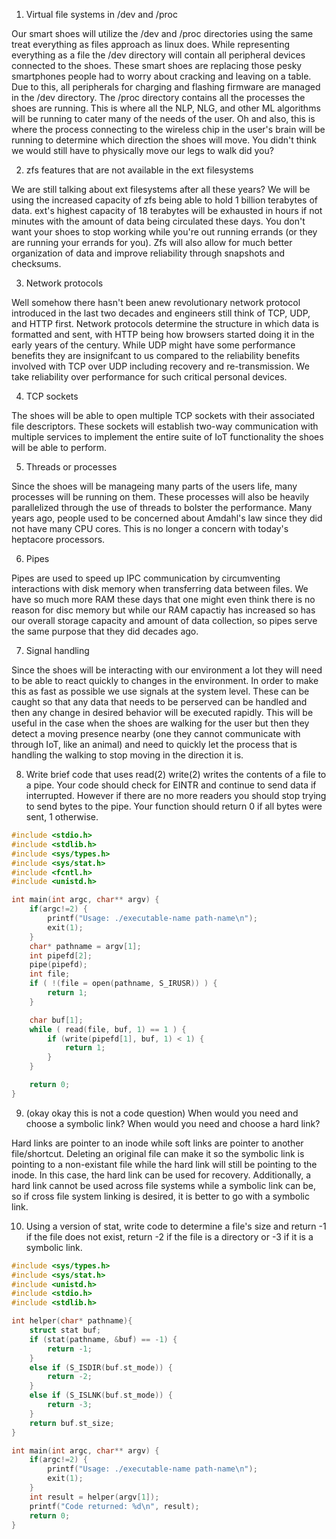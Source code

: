 1. Virtual file systems in /dev and /proc

Our smart shoes will utilize the /dev and /proc directories using the same treat everything as files approach as linux does. While representing everything as a file the /dev directory will contain all peripheral devices connected to the shoes. These smart shoes are replacing those pesky smartphones people had to worry about cracking and leaving on a table. Due to this, all peripherals for charging and flashing firmware are managed in the /dev directory. The /proc directory contains all the processes the shoes are running. This is where all the NLP, NLG, and other ML algorithms will be running to cater many of the needs of the user. Oh and also, this is where the process connecting to the wireless chip in the user's brain will be running to determine which direction the shoes will move. You didn't think we would still have to physically move our legs to walk did you?

2. zfs features that are not available in the ext filesystems

We are still talking about ext filesystems after all these years?  We will be using the increased capacity of zfs being able to hold 1 billion terabytes of data. ext's highest capacity of 18 terabytes will be exhausted in hours if not minutes with the amount of data being circulated these days. You don't want your shoes to stop working while you're out running errands (or they are running your errands for you). Zfs will also allow for much better organization of data and improve reliability through snapshots and checksums.

3. Network protocols

Well somehow there hasn't been anew revolutionary network protocol introduced in the last two decades and engineers still think of TCP, UDP, and HTTP first. Network protocols determine the structure in which data is formatted and sent, with HTTP being how browsers started doing it in the early years of the century. While UDP might have some performance benefits they are insignifcant to us compared to the reliability benefits involved with TCP over UDP including recovery and re-transmission. We take reliability over performance for such critical personal devices.

4. TCP sockets

The shoes will be able to open multiple TCP sockets with their associated file descriptors. These sockets will establish two-way communication with multiple services to implement the entire suite of IoT functionality the shoes will be able to perform.

5. Threads or processes

Since the shoes will be manageing many parts of the users life, many processes will be running on them. These processes will also be heavily parallelized through the use of threads to bolster the performance. Many years ago, people used to be concerned about Amdahl's law since they did not have many CPU cores. This is no longer a concern with today's heptacore processors.

6. Pipes

Pipes are used to speed up IPC communication by circumventing interactions with disk memory when transferring data between files. We have so much more RAM these days that one might even think there is no reason for disc memory but while our RAM capactiy has increased so has our overall storage capacity and amount of data collection, so pipes serve the same purpose that they did decades ago.

7. Signal handling

Since the shoes will be interacting with our environment a lot they will need to be able to react quickly to changes in the environment. In order to make this as fast as possible we use signals at the system level. These can be caught so that any data that needs to be perserved can be handled and then any change in desired behavior will be executed rapidly. This will be useful in the case when the shoes are walking for the user but then they detect a moving presence nearby (one they cannot communicate with through IoT, like an animal) and need to quickly let the process that is handling the walking to stop moving in the direction it is.

8. Write brief code that uses read(2) write(2) writes the contents of a file to a pipe. Your code
should check for EINTR and continue to send data if interrupted. However if there are no
more readers you should stop trying to send bytes to the pipe. Your function should return 0
if all bytes were sent, 1 otherwise.

~~~c
#include <stdio.h>
#include <stdlib.h>
#include <sys/types.h>
#include <sys/stat.h>
#include <fcntl.h>
#include <unistd.h>

int main(int argc, char** argv) {
    if(argc!=2) {
        printf("Usage: ./executable-name path-name\n");
        exit(1);
    }
    char* pathname = argv[1];
    int pipefd[2];
    pipe(pipefd);
    int file;
    if ( !(file = open(pathname, S_IRUSR)) ) {
        return 1;
    }

    char buf[1];
    while ( read(file, buf, 1) == 1 ) {
        if (write(pipefd[1], buf, 1) < 1) {
            return 1;
        }
    }

    return 0;
}
~~~

9. (okay okay this is not a code question) When would you need and choose a symbolic link?
When would you need and choose a hard link?

Hard links are pointer to an inode while soft links are pointer to another file/shortcut. Deleting an original file can make it so the symbolic link is pointing to a non-existant file while the hard link will still be pointing to the inode. In this case, the hard link can be used for recovery. Additionally, a hard link cannot be used across file systems while a symbolic link can be, so if cross file system linking is desired, it is better to go with a symbolic link.


10. Using a version of stat, write code to determine a file's size and return -1 if the file does
not exist, return -2 if the file is a directory or -3 if it is a symbolic link.

~~~c
#include <sys/types.h>
#include <sys/stat.h>
#include <unistd.h>
#include <stdio.h>
#include <stdlib.h>

int helper(char* pathname){
    struct stat buf;
    if (stat(pathname, &buf) == -1) { 
        return -1;
    }
    else if (S_ISDIR(buf.st_mode)) {
        return -2;
    }
    else if (S_ISLNK(buf.st_mode)) {
        return -3;
    }
    return buf.st_size;
}

int main(int argc, char** argv) {
    if(argc!=2) {
        printf("Usage: ./executable-name path-name\n");
        exit(1);
    }
    int result = helper(argv[1]);
    printf("Code returned: %d\n", result);
    return 0;
}
~~~
